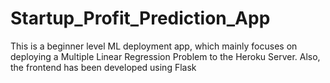 # Startup_Profit_Prediction_App
 This is a beginner level ML deployment app, which mainly focuses on deploying a Multiple Linear Regression Problem to the Heroku Server. Also, the frontend has been developed using Flask
